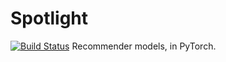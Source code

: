 # Spotlight
[![Build Status](https://travis-ci.org/maciejkula/spotlight.svg?branch=master)](https://travis-ci.org/maciejkula/spotlight)
Recommender models, in PyTorch.